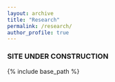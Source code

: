```yaml
---
layout: archive
title: "Research"
permalink: /research/
author_profile: true
---
```


### SITE UNDER CONSTRUCTION
{% include base_path %}


<!--{% for post in site.portfolio %}
  {% include archive-single.html %}
{% endfor %}-->

